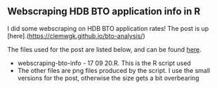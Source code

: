 ## Webscraping HDB BTO application info in R

I did some webscraping on HDB BTO application rates! The post is up [here].(https://clemwgk.github.io/bto-analysis/)

The files used for the post are listed below, and can be found [here](https://github.com/clemwgk/clemwgk.github.io/tree/master/2020-09-webscraping-bto).
* webscraping-bto-info - 17 09 20.R. This is the R script used
* The other files are png files produced by the script. I use the small versions for the post, otherwise the size gets a bit overbearing
